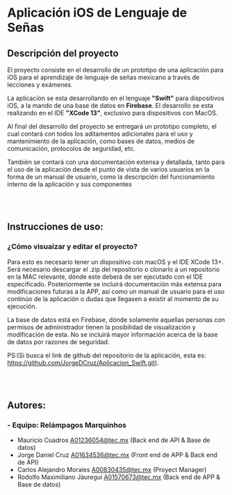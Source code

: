 # Aplicación iOS de Lenguaje de Señas

## Descripción del proyecto
El proyecto consiste en el desarrollo de un prototipo de una aplicación para iOS para el aprendizaje de lenguaje de señas mexicano a través de lecciones y exámenes. 

La aplicación se esta desarrollando en el lenguaje **"Swift"** para dispositivos iOS, a la mando de una base de datos en **Firebase**. El desarrollo se esta realizando en el IDE **"XCode 13"**, exclusivo para dispositivos con MacOS.

Al final del desarrollo del proyecto se entregará un prototipo completo, el cual contará con todos los aditamentos adicionales para el uso y mantenimiento de la aplicación, como bases de datos, medios de comunicación, protocolos de seguridad, etc.

También se contará con una documentación extensa y detallada, tanto para el uso de la aplicación desde el punto de vista de varios usuarios en la forma de un manual de usuario, como la descripción del funcionamiento interno de la aplicación y sus componentes

<br></br>
## Instrucciones de uso:
### ¿Cómo visuaizar y editar el proyecto?
Para esto es necesario tener un dispositivo con macOS y el IDE XCode 13+. Será necesario descargar el .zip del repositorio o clonarlo a un repositorio en la MAC relevante, dónde este deberá de ser ejecutado con el IDE especificado.
Posteriormente se incluirá documentación más extensa para modificaciones futuras a la APP, así como un manual de usuario para el uso continúo de la aplicación o dudas que llegasen a existir al momento de su ejecución.

La base de datos está en Firebase, dónde solamente aquellas personas con permisos de administrador tienen la posibilidad de visualización y modificación de esta. No se incluirá mayor información acerca de la base de datos por razones de seguridad.

PS:(Si busca el link de github del repositorio de la aplicación, esta es: https://github.com/JorgeDCruz/Aplicacion_Swift.git).

<br></br>
## Autores: 
### - Equipo: Relámpagos Marquinhos
-  Mauricio Cuadros A01236054@tec.mx (Back end de API & Base de datos)
-  Jorge Daniel Cruz A01634536@tec.mx (Front end de APP & Back end de API)
-  Carlos Alejandro Morales A00830435@tec.mx (Proyect Manager)
-  Rodolfo Maximiliano Jáuregui A01570673@tec.mx (Back end de APP & Base de datos)




